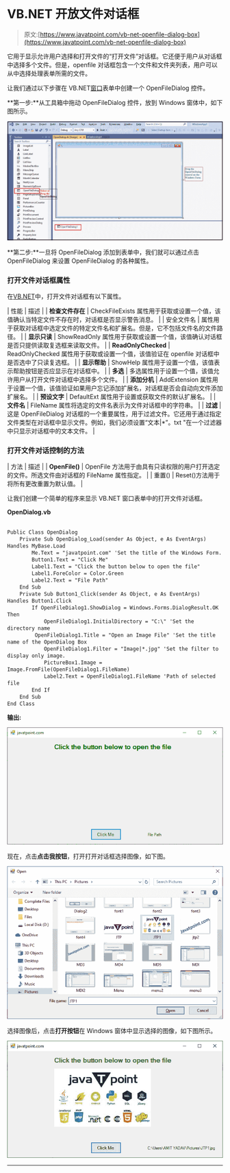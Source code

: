 # VB.NET 开放文件对话框

> 原文:[https://www.javatpoint.com/vb-net-openfile-dialog-box](https://www.javatpoint.com/vb-net-openfile-dialog-box)

它用于显示允许用户选择和打开文件的“打开文件”对话框。它还便于用户从对话框中选择多个文件。但是，openfile 对话框包含一个文件和文件夹列表，用户可以从中选择处理表单所需的文件。

让我们通过以下步骤在 VB.NET[窗口](https://www.javatpoint.com/windows)表单中创建一个 OpenFileDialog 控件。

**第一步:**从工具箱中拖动 OpenFileDialog 控件，放到 Windows 窗体中，如下图所示。

![VB.NET OpenFile Dialog Box](img/3afb303339d3d5464d08b6fcc24e4fb2.png)

**第二步:**一旦将 OpenFileDialog 添加到表单中，我们就可以通过点击 OpenFileDialog 来设置 OpenFileDialog 的各种属性。

### 打开文件对话框属性

在[VB.NET](https://www.javatpoint.com/vb-net)中，打开文件对话框有以下属性。

| 性能 | 描述 |
| **检查文件存在** | CheckFileExists 属性用于获取或设置一个值，该值确认当特定文件不存在时，对话框是否显示警告消息。 |
| 安全文件名 | 属性用于获取对话框中选定文件的特定文件名和扩展名。但是，它不包括文件名的文件路径。 |
| **显示只读** | ShowReadOnly 属性用于获取或设置一个值，该值确认对话框是否只提供读取复选框来读取文件。 |
| **ReadOnlyChecked** | ReadOnlyChecked 属性用于获取或设置一个值，该值验证在 openfile 对话框中是否选中了只读复选框。 |
| **显示帮助** | ShowHelp 属性用于设置一个值，该值表示帮助按钮是否应显示在对话框中。 |
| **多选** | 多选属性用于设置一个值，该值允许用户从打开文件对话框中选择多个文件。 |
| **添加分机** | AddExtension 属性用于设置一个值，该值验证如果用户忘记添加扩展名，对话框是否会自动向文件添加扩展名。 |
| **预设文字** | DefaultExt 属性用于设置或获取文件的默认扩展名。 |
| **文件名** | FileName 属性将选定的文件名表示为文件对话框中的字符串。 |
| **过滤** | 这是 OpenFileDialog 对话框的一个重要属性，用于过滤文件。它还用于通过指定文件类型在对话框中显示文件。例如，我们必须设置“文本&#124;*”。txt "在一个过滤器中只显示对话框中的文本文件。 |

### 打开文件对话控制的方法

| 方法 | 描述 |
| **OpenFile()** | OpenFile 方法用于由具有只读权限的用户打开选定的文件。所选文件由对话框的 FileName 属性指定。 |
| 重置() | Reset()方法用于将所有更改重置为默认值。 |

让我们创建一个简单的程序来显示 VB.NET 窗口表单中的打开文件对话框。

**OpenDialog.vb**

```

Public Class OpenDialog
    Private Sub OpenDialog_Load(sender As Object, e As EventArgs) Handles MyBase.Load
        Me.Text = "javatpoint.com" 'Set the title of the Windows Form.
        Button1.Text = "Click Me"
        Label1.Text = "Click the button below to open the file"
        Label1.ForeColor = Color.Green
        Label2.Text = "File Path"
    End Sub
    Private Sub Button1_Click(sender As Object, e As EventArgs) Handles Button1.Click
        If OpenFileDialog1.ShowDialog = Windows.Forms.DialogResult.OK Then
            OpenFileDialog1.InitialDirectory = "C:\" 'Set the directory name
         OpenFileDialog1.Title = "Open an Image File" 'Set the title name of the OpenDialog Box
            OpenFileDialog1.Filter = "Image|*.jpg" 'Set the filter to display only image.
            PictureBox1.Image = Image.FromFile(OpenFileDialog1.FileName)
            Label2.Text = OpenFileDialog1.FileName 'Path of selected file
        End If
    End Sub
End Class

```

**输出:**

![VB.NET OpenFile Dialog Box](img/001bf441fd7bf79f10b832126f12b723.png)

现在，点击**点击我按钮**，打开打开对话框选择图像，如下图。

![VB.NET OpenFile Dialog Box](img/efaffd29d8a3118fc5c2d503bf9318c4.png)

选择图像后，点击**打开按钮**在 Windows 窗体中显示选择的图像，如下图所示。

![VB.NET OpenFile Dialog Box](img/8882adf731d642b30520f2b8a5662dbb.png)

* * *